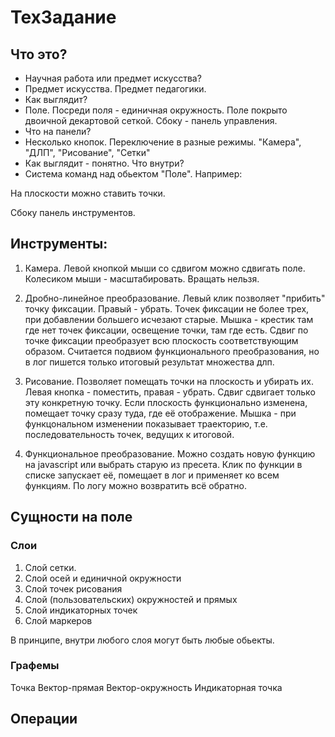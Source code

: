 # ТехЗадание

## Что это? 
- Научная работа или предмет искусства?
- Предмет искусства. Предмет педагогики.
- Как выглядит?
- Поле. Посреди поля - единичная окружность. Поле покрыто двоичной декартовой сеткой.
Сбоку - панель управления.
- Что на панели?
- Несколько кнопок. Переключение в разные режимы. "Камера", "ДЛП", "Рисование", "Сетки" 
- Как выглядит - понятно. Что внутри?
- Система команд над обьектом "Поле". Например:

На плоскости можно ставить точки. 

Сбоку панель инструментов.

## Инструменты:
1. Камера. Левой кнопкой мыши со сдвигом можно сдвигать поле. Колесиком мыши - масштабировать. Вращать нельзя.

2. Дробно-линейное преобразование. Левый клик позволяет "прибить" точку фиксации. Правый - убрать. Точек фиксации не более трех, при добавлении большего исчезают старые. Мышка - крестик там где нет точек фиксации, освещение точки, там где есть.
Сдвиг по точке фиксации преобразует всю плоскость соответствующим образом.
Считается подвиом функционального преобразования, но в лог пишется только итоговый результат множества длп.

3. Рисование. Позволяет помещать точки на плоскость и убирать их. Левая кнопка - поместить, правая - убрать. Сдвиг сдвигает только эту конкретную точку. Если плоскость функционально изменена, помещает точку сразу туда, где её отображение. Мышка - при функцональном изменении показывает траекторию, т.е. последовательность точек, ведущих к итоговой. 

4. Функциональное преобразование. Можно создать новую функцию на javascript или выбрать старую из пресета.
Клик по функции в списке запускает её, помещает в лог и применяет ко всем функциям. 
По логу можно возвратить всё обратно.


## Сущности на поле

### Слои
1) Слой сетки.
2) Слой осей и единичной окружности
3) Слой точек рисования
4) Слой (пользовательских) окружностей и прямых 
5) Слой индикаторных точек
6) Слой маркеров

В принципе, внутри любого слоя могут быть любые обьекты.

### Графемы
Точка
Вектор-прямая
Вектор-окружность
Индикаторная точка

## Операции


